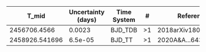 |T_mid|Uncertainty (days)           |Time System|#                                            |Reference                           |
|-----|-----------------------------|-----------|---------------------------------------------|------------------------------------|
|2456706.4566|0.0023                       |BJD_TDB    |>1                                           |2018arXiv180904897A                 |
|2458926.541696|6.5e-05                      |BJD_TT     |>1                                           |2020A&A...643A..94L                 |
